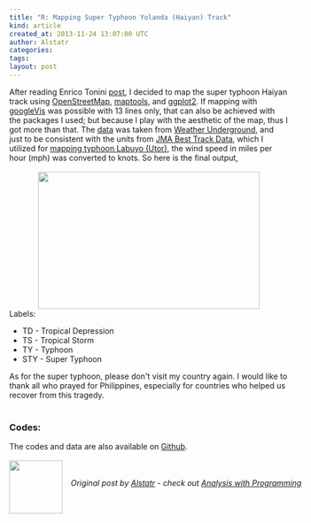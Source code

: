 ```yaml
---
title: "R: Mapping Super Typhoon Yolanda (Haiyan) Track"
kind: article
created_at: 2013-11-24 13:07:00 UTC
author: Alstatr
categories: 
tags: 
layout: post
---
```

<div dir="ltr" style="text-align: left;" trbidi="on">After reading Enrico Tonini <a href="http://www.milanor.net/blog/?p=1054" target="_blank">post</a>, I decided to map the super typhoon Haiyan track using <a href="http://www.google.com/url?sa=t&amp;rct=j&amp;q=&amp;esrc=s&amp;source=web&amp;cd=1&amp;cad=rja&amp;ved=0CCwQFjAA&amp;url=http%3A%2F%2Fcran.r-project.org%2Fpackage%3DOpenStreetMap&amp;ei=S-CRUvubIYKRigf5rIDQDg&amp;usg=AFQjCNH26Pa7NJLMxl6ZdO5YTPpeuNuXGQ&amp;sig2=FSs2sGVDg232CqRxRDCEBw&amp;bvm=bv.56988011,d.aGc" target="_blank">OpenStreetMap</a>, <a href="http://www.google.com/url?sa=t&amp;rct=j&amp;q=&amp;esrc=s&amp;source=web&amp;cd=1&amp;cad=rja&amp;ved=0CCwQFjAA&amp;url=http%3A%2F%2Fcran.r-project.org%2Fpackage%3Dmaptools&amp;ei=w_SRUt6rFcaUiQffhIGQBA&amp;usg=AFQjCNGAe75_NMy5qZWCxh2dirr6icGNMg&amp;sig2=nTnQcC6zdexIbdH9ityrpA&amp;bvm=bv.56988011,d.aGc" target="_blank">maptools</a>, and <a href="http://www.google.com/url?sa=t&amp;rct=j&amp;q=&amp;esrc=s&amp;source=web&amp;cd=1&amp;cad=rja&amp;ved=0CCwQFjAA&amp;url=http%3A%2F%2Fcran.r-project.org%2Fpackage%3Dggplot2&amp;ei=UuCRUqXGOcGriAeEhIFg&amp;usg=AFQjCNGdrOc0P0vpa0xh2T1EA2mYXRR1Iw&amp;sig2=lftJcVU8dwvpAkQ1yoqwpg&amp;bvm=bv.56988011,d.aGc" target="_blank">ggplot2</a>. If mapping with <a href="http://www.google.com/url?sa=t&amp;rct=j&amp;q=&amp;esrc=s&amp;source=web&amp;cd=1&amp;cad=rja&amp;ved=0CCwQFjAA&amp;url=http%3A%2F%2Fcran.r-project.org%2Fpackage%3DgoogleVis&amp;ei=5OCRUu-qIsXUigfM-ICgAw&amp;usg=AFQjCNFMvoVLUtCY2a_kt3NGLyWfZE_saw&amp;sig2=APgXvw4_J12RC6iftYeQsQ&amp;bvm=bv.56988011,d.aGc" target="_blank">googleVis</a> was possible with 13 lines only, that can also be achieved with the packages I used; but because I play with the aesthetic of the map, thus I got more than that. The <a href="http://www.wunderground.com/hurricane/western-pacific/2013/Typhoon-Haiyan?MR=1" target="_blank">data</a> was taken from <a href="http://www.wunderground.com/" target="_blank">Weather Underground</a>, and just to be consistent with the units from <a href="http://www.jma.go.jp/jma/jma-eng/jma-center/rsmc-hp-pub-eg/trackarchives.html" target="_blank">JMA Best Track Data</a>, which I utilized for <a href="http://alstatr.blogspot.com/2013/10/r-mapping-typhoon-labuyo-utor-track.html" target="_blank">mapping typhoon Labuyo (Utor)</a>, the wind speed in miles per hour (mph) was converted to knots. So here is the final output,<br /><br /><div class="separator" style="clear: both; text-align: center;"></div><div class="separator" style="clear: both; text-align: center;"><a href="http://4.bp.blogspot.com/-4Qqgj3EzIiA/UpHjL2CJw8I/AAAAAAAABHA/_-YVQ02grn8/s1600/Yolanda2013.png" imageanchor="1" style="margin-left: 1em; margin-right: 1em;"><img border="0" src="http://4.bp.blogspot.com/-4Qqgj3EzIiA/UpHjL2CJw8I/AAAAAAAABHA/_-YVQ02grn8/s640/Yolanda2013.png" height="248" width="400" /></a></div><div style="text-align: left;">Labels:<br /><ul style="text-align: left;"><li>TD - Tropical Depression</li><li>TS - Tropical Storm</li><li>TY - Typhoon</li><li>STY - Super Typhoon</li></ul>As for the super typhoon, please don't visit my country again. I would like to thank all who prayed for Philippines, especially for countries who helped us recover from this tragedy.</div><div style="text-align: left;"><br /></div><h3 style="text-align: left;">Codes:</h3><div style="text-align: left;"><a name='more'></a>The codes and data are also available on <a href="https://github.com/alstat/Analysis-with-Programming/tree/master/2013/R/R-Mapping-Super-Typhoon-Yolanda-Haiyan-Track" target="_blank">Github</a>. <br /><br /><script src="https://gist.github.com/alstat/7626666.js"></script></div></div><div class="author">
  <img src="" style="width: 96px; height: 96;">
  <span style="position: absolute; padding: 32px 15px;">
    <i>Original post by <a href="http://twitter.com/">Alstatr</a> - check out <a href="http://alstatr.blogspot.com/">Analysis with Programming</a></i>
  </span>
</div>
